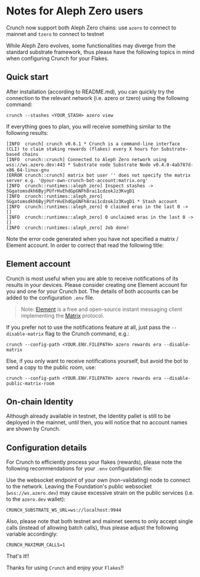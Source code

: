 ﻿# Notes for Aleph Zero users

Crunch now support both Aleph Zero chains: use `azero` to connect to mainnet and `tzero` to connect to testnet

While Aleph Zero evolves, some functionalities may diverge from the standard substrate framework, thus please have the following topics in mind when configuring Crunch for your Flakes.

## Quick start
After installation (according to README.md), you can quickly try the connection to the relevant network (i.e. azero or tzero) using the following command:

    crunch --stashes <YOUR_STASH> azero view

If everything goes to plan, you will receive something similar to the following results:

    [INFO  crunch] crunch v0.6.1 * Crunch is a command-line interface (CLI) to claim staking rewards (flakes) every X hours for Substrate-based chains
    [INFO  crunch::crunch] Connected to Aleph Zero network using wss://ws.azero.dev:443 * Substrate node Substrate Node v0.4.0-4ab787d-x86_64-linux-gnu
    [ERROR crunch::crunch] matrix bot user '' does not specify the matrix server e.g. '@your-own-crunch-bot-account:matrix.org'
    [INFO  crunch::runtimes::aleph_zero] Inspect stashes -> 5Ggatomsdkh6ByjPUfrHvEhdGpGNFh8rai1cdzokJz3KvgD1
    [INFO  crunch::runtimes::aleph_zero] 5Ggatomsdkh6ByjPUfrHvEhdGpGNFh8rai1cdzokJz3KvgD1 * Stash account
    [INFO  crunch::runtimes::aleph_zero] 0 claimed eras in the last 0 -> []
    [INFO  crunch::runtimes::aleph_zero] 0 unclaimed eras in the last 0 -> []
    [INFO  crunch::runtimes::aleph_zero] Job done!

Note the error code generated when you have not specified a matrix / Element account. In order to correct that read the following title:

## Element account
Crunch is most useful when you are able to receive notifications of its results in your devices. Please consider creating one Element account for you and one for your Crunch bot. The details of both accounts can be added to the configuration `.env` file.

> Note: [Element](https://element.io/) is a free and open-source instant messaging client implementing the [Matrix](https://matrix.org/) protocol.

If you prefer not to use the notifications feature at all, just pass the `--disable-matrix` flag to the Crunch command, e.g.:

    crunch --config-path <YOUR.ENV.FILEPATH> azero rewards era --disable-matrix

Else, if you only want to receive notifications yourself, but avoid the bot to send a copy to the public room, use:

    crunch --config-path <YOUR.ENV.FILEPATH> azero rewards era --disable-public-matrix-room

## On-chain Identity
Although already available in testnet, the Identity pallet is still to be deployed in the mainnet, until then, you will notice that no account names are shown by Crunch.

## Configuration details
For Crunch to efficiently process your flakes (rewards), please note the following recommendations for your `.env` configuration file:

Use the websocket endpoint of your own (non-validating) node to connect to the network. Leaving the Foundation's public websocket (`wss://ws.azero.dev`) may cause excessive strain on the public services (i.e. to the `azero.dev` wallet):

    CRUNCH_SUBSTRATE_WS_URL=ws://localhost:9944

Also, please note that both testnet and mainnet seems to only accept single calls (instead of allowing batch calls), thus please adjust the following variable accordingly:

    CRUNCH_MAXIMUM_CALLS=1

That's it!!

Thanks for using `Crunch` and enjoy your `Flakes`!!
